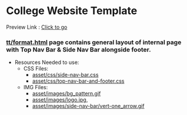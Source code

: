 # College Website Template

Preview Link : [Click to go](https://kishori1999.github.io/College-website/)

### [tt/format.html](https://github.com/Kishori1999/College-website/blob/master/tt/format.html) page contains general layout of internal page with Top Nav Bar & Side Nav Bar alongside footer.

- Resources Needed to use:
  - CSS Files:
    - [asset/css/side-nav-bar.css](https://github.com/Kishori1999/College-website/tree/master/asset/css/side-nav-bar.css)
    - [asset/css/top-nav-bar-and-footer.css](https://github.com/Kishori1999/College-website/tree/master/asset/css/top-nav-bar-and-footer.css)
  - IMG Files:
    - [asset/images/bg_pattern.gif](https://github.com/Kishori1999/College-website/tree/master/asset/images/bg_pattern.gif)
    - [asset/images/logo.jpg](https://github.com/Kishori1999/College-website/tree/master/asset/images/logo.jpg),
    - [asset/images/side-nav-bar/vert-one_arrow.gif](https://github.com/Kishori1999/College-website/tree/master/asset/images/side-nav-bar/vert-one_arrow.gif)
